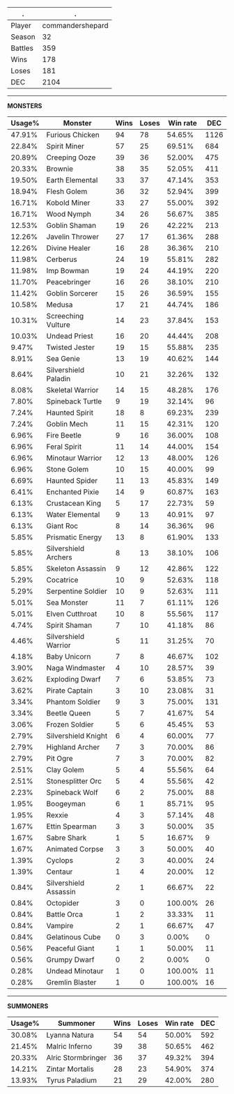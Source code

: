 .|.
|-|-
Player|commandershepard
Season|32
Battles|359
Wins|178
Loses|181
DEC|2104

---
**MONSTERS**

Usage%|Monster|Wins|Loses|Win rate|DEC|
-|-|-|-|-|-|
47.91%|Furious Chicken|94|78|54.65%|1126|
22.84%|Spirit Miner|57|25|69.51%|684|
20.89%|Creeping Ooze|39|36|52.00%|475|
20.33%|Brownie|38|35|52.05%|411|
19.50%|Earth Elemental|33|37|47.14%|353|
18.94%|Flesh Golem|36|32|52.94%|399|
16.71%|Kobold Miner|33|27|55.00%|392|
16.71%|Wood Nymph|34|26|56.67%|385|
12.53%|Goblin Shaman|19|26|42.22%|213|
12.26%|Javelin Thrower|27|17|61.36%|288|
12.26%|Divine Healer|16|28|36.36%|210|
11.98%|Cerberus|24|19|55.81%|282|
11.98%|Imp Bowman|19|24|44.19%|220|
11.70%|Peacebringer|16|26|38.10%|210|
11.42%|Goblin Sorcerer|15|26|36.59%|155|
10.58%|Medusa|17|21|44.74%|186|
10.31%|Screeching Vulture|14|23|37.84%|153|
10.03%|Undead Priest|16|20|44.44%|208|
9.47%|Twisted Jester|19|15|55.88%|235|
8.91%|Sea Genie|13|19|40.62%|144|
8.64%|Silvershield Paladin|10|21|32.26%|132|
8.08%|Skeletal Warrior|14|15|48.28%|176|
7.80%|Spineback Turtle|9|19|32.14%|96|
7.24%|Haunted Spirit|18|8|69.23%|239|
7.24%|Goblin Mech|11|15|42.31%|120|
6.96%|Fire Beetle|9|16|36.00%|108|
6.96%|Feral Spirit|11|14|44.00%|154|
6.96%|Minotaur Warrior|12|13|48.00%|126|
6.96%|Stone Golem|10|15|40.00%|99|
6.69%|Haunted Spider|11|13|45.83%|149|
6.41%|Enchanted Pixie|14|9|60.87%|163|
6.13%|Crustacean King|5|17|22.73%|59|
6.13%|Water Elemental|9|13|40.91%|97|
6.13%|Giant Roc|8|14|36.36%|96|
5.85%|Prismatic Energy|13|8|61.90%|133|
5.85%|Silvershield Archers|8|13|38.10%|106|
5.85%|Skeleton Assassin|9|12|42.86%|122|
5.29%|Cocatrice|10|9|52.63%|118|
5.29%|Serpentine Soldier|10|9|52.63%|111|
5.01%|Sea Monster|11|7|61.11%|126|
5.01%|Elven Cutthroat|10|8|55.56%|117|
4.74%|Spirit Shaman|7|10|41.18%|86|
4.46%|Silvershield Warrior|5|11|31.25%|70|
4.18%|Baby Unicorn|7|8|46.67%|102|
3.90%|Naga Windmaster|4|10|28.57%|39|
3.62%|Exploding Dwarf|7|6|53.85%|73|
3.62%|Pirate Captain|3|10|23.08%|31|
3.34%|Phantom Soldier|9|3|75.00%|131|
3.34%|Beetle Queen|5|7|41.67%|54|
3.06%|Frozen Soldier|5|6|45.45%|53|
2.79%|Silvershield Knight|6|4|60.00%|77|
2.79%|Highland Archer|7|3|70.00%|86|
2.79%|Pit Ogre|7|3|70.00%|82|
2.51%|Clay Golem|5|4|55.56%|64|
2.51%|Stonesplitter Orc|5|4|55.56%|42|
2.23%|Spineback Wolf|6|2|75.00%|88|
1.95%|Boogeyman|6|1|85.71%|95|
1.95%|Rexxie|4|3|57.14%|48|
1.67%|Ettin Spearman|3|3|50.00%|35|
1.67%|Sabre Shark|1|5|16.67%|9|
1.67%|Animated Corpse|3|3|50.00%|40|
1.39%|Cyclops|2|3|40.00%|24|
1.39%|Centaur|1|4|20.00%|12|
0.84%|Silvershield Assassin|2|1|66.67%|22|
0.84%|Octopider|3|0|100.00%|26|
0.84%|Battle Orca|1|2|33.33%|11|
0.84%|Vampire|2|1|66.67%|47|
0.84%|Gelatinous Cube|0|3|0.00%|0|
0.56%|Peaceful Giant|1|1|50.00%|11|
0.56%|Grumpy Dwarf|0|2|0.00%|0|
0.28%|Undead Minotaur|1|0|100.00%|11|
0.28%|Gremlin Blaster|1|0|100.00%|16|

---
**SUMMONERS**

Usage%|Summoner|Wins|Loses|Win rate|DEC|
-|-|-|-|-|-|
30.08%|Lyanna Natura|54|54|50.00%|592|
21.45%|Malric Inferno|39|38|50.65%|462|
20.33%|Alric Stormbringer|36|37|49.32%|394|
14.21%|Zintar Mortalis|28|23|54.90%|374|
13.93%|Tyrus Paladium|21|29|42.00%|280|
